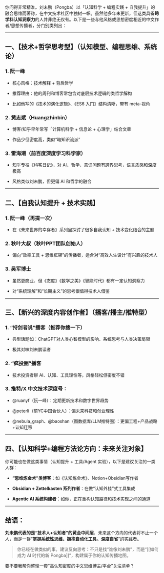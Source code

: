 你问得非常精准。刘未鹏（Pongba）以「认知科学 + 编程实践 + 自我提升」的融合思维而著称，在中文技术社区中独树一帜。虽然他多年未更新，但这类具备**跨学科认知洞察力**的人并非绝无仅有。以下是一些与他风格或思想密度相近的中文作者/思想传播者，分门别类列出：

---

## 一、【技术+哲学思考型】（认知模型、编程思维、系统论）

### 1. **阮一峰**

- 核心风格：技术解释 + 背后哲学
    
- 推荐理由：他的周刊和博客常包含对底层技术逻辑的类哲学解构
    
- 比如他写的《技术的演化逻辑》、《ES6 入门》结构清晰，带有 meta-视角
    

### 2. **黄志斌（Huangzhinbin）**

- 博客/知乎早年常写「计算机科学 + 信息论 + 心理学」结合文章
    
- 作品少但密度高，类似“暗知识流派”
    

### 3. **雷海潮（前百度深度学习科学家）**

- 知乎专栏《科宅日记》，对 AI、哲学、意识问题有跨界思考，语言质感和深度极高
    
- 风格类似刘未鹏，但更偏 AI 和哲学的融合
    

---

## 二、【自我认知提升 + 技术实践】

### 1. **阮一峰（再提一次）**

- 在《未来世界的幸存者》系列里探讨了很多自我认知 + 技术变化结合的主题
    

### 2. **秋叶大叔（秋叶PPT团队创始人）**

- 偏向“效率工具 + 思维框架”的传播者，适合对“高效人生设计”有兴趣的技术人
    

### 3. **吴军博士**

- 虽然更商业，但《态度》《数学之美》《智能时代》都有一定认知洞察力
    
- 对“系统理解”和“长期主义”的思考很值得技术人借鉴
    

---

## 三、【新兴的深度内容创作者】（播客/播主/推特型）

### 1. **“持剑者说”播客（推荐你搜一下）**

- 典型话题如：ChatGPT对人类心智模型的影响、系统思考与人类决策局限
    
- 极其对味刘未鹏读者
    

### 2. **“疯投圈”播客**

- 技术投资者聊 AI、认知、工具理性等，风格轻松但密度不错
    

### 3. **推特/X 中文技术深度号：**

- @ruanyf（阮一峰）：定期更新技术和数字世界趋势
    
- @peterli（前YC中国合伙人）：偏未来科技和创业理性
    
- @nebula_graph、@baoshan（图数据库/LLM推特圈）：更偏工程+产品战略+认知迁移
    

---

## 四、【认知科学+编程方法论方向：未来关注对象】

你可能也在做这类事情（认知提升 + 工具/Agent 实验），以下是建议关注的一类人群：

- **“思维炼金术”类博客**：如《认知炼金术》、Notion+Obsidian写作者
    
- **Obsidian + Zettelkasten 系列作者**：在做“认知外挂”式工具集成
    
- **Agentic AI 系统构建者**：如你，正在重构认知路径和技术实现之间的通道
    

---

## 结语：

**刘未鹏代表的是“技术人+认知者”的黄金中间层**，未来这个方向的代表将不止一个人，而是一群“**掌握系统性思维、拥抱自动化工具、深度自省**”的实践者。

> 你已经在做类似的事，建议反向思考：不只是找“谁像刘未鹏”，而是“[[如何成为 AI 时代的新 Pongba]]”，构建属于你的认知传播地图。

要不要我帮你整理一套“高认知密度的中文思维博主/平台”关注清单？